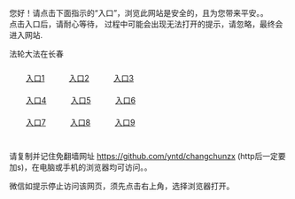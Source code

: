 您好！请点击下面指示的“入口”，浏览此网站是安全的，且为您带来平安。。 <br/>
点击入口后，请耐心等待， 过程中可能会出现无法打开的提示，请忽略，最终会进入网站. </br>

法轮大法在长春<br/>
<div style="padding:10px"><a style="margin:20px" target="_blank" href="https://dls0qsci6l2fy.cloudfront.net/2Qpsp?klcev" id="ccLink1" rel="nofollow">入口1</a> <a target="_blank" style="margin:20px" href="https://d3mc5s17c9uxy7.cloudfront.net/2Qpsp?zgdjrs" id="ccLink2" rel="nofollow">入口2</a> <a style="margin:20px" target="_blank" href="https://d3mjin6k2qyyrw.cloudfront.net/2Qpsp?hvwrlwo" id="ccLink3" rel="nofollow">入口3</a></div>

<div style="padding:10px" ><a style="margin:20px" target="_blank" href="https://dls0qsci6l2fy.cloudfront.net/2Qpsp?klcev" id="ccLink4" rel="nofollow">入口4</a> <a style="margin:20px" href="https://d3mc5s17c9uxy7.cloudfront.net/2Qpsp?zgdjrs" target="_blank" id="ccLink5" rel="nofollow">入口5</a> <a style="margin:20px" href="https://d3mjin6k2qyyrw.cloudfront.net/2Qpsp?hvwrlwo" target="_blank" id="ccLink6" rel="nofollow">入口6</a></div>

<div style="padding:10px"><a style="margin:20px" target="_blank" href="https://dls0qsci6l2fy.cloudfront.net/2Qpsp?klcev" id="ccLink7" rel="nofollow">入口7</a> <a style="margin:20px" href="https://d3mc5s17c9uxy7.cloudfront.net/2Qpsp?zgdjrs" target="_blank" id="ccLink8" rel="nofollow">入口8</a> <a style="margin:20px" target="_blank" href="https://d3mjin6k2qyyrw.cloudfront.net/2Qpsp?hvwrlwo" id="ccLink9" rel="nofollow">入口9</a></div>

<br/>



请复制并记住免翻墙网址 https://github.com/yntd/changchunzx (http后一定要加s)，在电脑或手机的浏览器均可访问。。<br/>

微信如提示停止访问该网页，须先点击右上角，选择浏览器打开。
